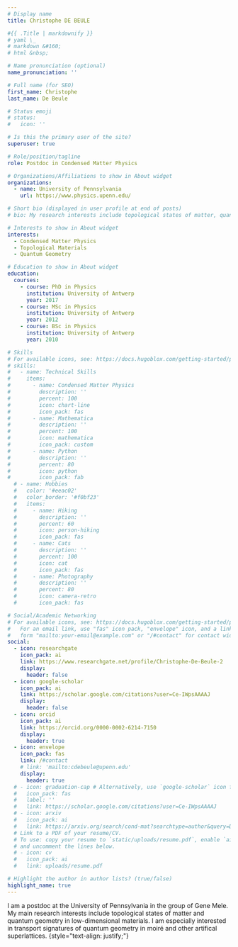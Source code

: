```yaml
---
# Display name
title: Christophe DE BEULE

#{{ .Title | markdownify }}
# yaml \_
# markdown &#160;
# html &nbsp;

# Name pronunciation (optional)
name_pronunciation: ''

# Full name (for SEO)
first_name: Christophe
last_name: De Beule

# Status emoji
# status:
#   icon: ''

# Is this the primary user of the site?
superuser: true

# Role/position/tagline
role: Postdoc in Condensed Matter Physics

# Organizations/Affiliations to show in About widget
organizations:
  - name: University of Pennsylvania
    url: https://www.physics.upenn.edu/

# Short bio (displayed in user profile at end of posts)
# bio: My research interests include topological states of matter, quantum geometry, moiré materials.

# Interests to show in About widget
interests:
  - Condensed Matter Physics
  - Topological Materials
  - Quantum Geometry

# Education to show in About widget
education:
  courses:
    - course: PhD in Physics
      institution: University of Antwerp
      year: 2017
    - course: MSc in Physics
      institution: University of Antwerp
      year: 2012
    - course: BSc in Physics
      institution: University of Antwerp
      year: 2010

# Skills
# For available icons, see: https://docs.hugoblox.com/getting-started/page-builder/#icons
# skills:
#   - name: Technical Skills
#     items:
#       - name: Condensed Matter Physics
#         description: ''
#         percent: 100
#         icon: chart-line
#         icon_pack: fas
#       - name: Mathematica
#         description: ''
#         percent: 100
#         icon: mathematica
#         icon_pack: custom
#       - name: Python
#         description: ''
#         percent: 80
#         icon: python
#         icon_pack: fab
  # - name: Hobbies
  #   color: '#eeac02'
  #   color_border: '#f0bf23'
  #   items:
  #     - name: Hiking
  #       description: ''
  #       percent: 60
  #       icon: person-hiking
  #       icon_pack: fas
  #     - name: Cats
  #       description: ''
  #       percent: 100
  #       icon: cat
  #       icon_pack: fas
  #     - name: Photography
  #       description: ''
  #       percent: 80
  #       icon: camera-retro
  #       icon_pack: fas

# Social/Academic Networking
# For available icons, see: https://docs.hugoblox.com/getting-started/page-builder/#icons
#   For an email link, use "fas" icon pack, "envelope" icon, and a link in the
#   form "mailto:your-email@example.com" or "/#contact" for contact widget.
social:
  - icon: researchgate
    icon_pack: ai
    link: https://www.researchgate.net/profile/Christophe-De-Beule-2
    display:
      header: false
  - icon: google-scholar
    icon_pack: ai
    link: https://scholar.google.com/citations?user=Ce-IWpsAAAAJ
    display:
      header: false
  - icon: orcid
    icon_pack: ai
    link: https://orcid.org/0000-0002-6214-7150
    display:
      header: true
  - icon: envelope
    icon_pack: fas
    link: /#contact
    # link: 'mailto:cdebeule@upenn.edu'
    display:
      header: true
  # - icon: graduation-cap # Alternatively, use `google-scholar` icon from `ai` icon pack
  #   icon_pack: fas
  #   label: ''
  #   link: https://scholar.google.com/citations?user=Ce-IWpsAAAAJ
  # - icon: arxiv
  #   icon_pack: ai
  #   link: https://arxiv.org/search/cond-mat?searchtype=author&query=De+Beule,+C
  # Link to a PDF of your resume/CV.
  # To use: copy your resume to `static/uploads/resume.pdf`, enable `ai` icons in `params.yaml`,
  # and uncomment the lines below.
  # - icon: cv
  #   icon_pack: ai
  #   link: uploads/resume.pdf

# Highlight the author in author lists? (true/false)
highlight_name: true
---
```


I am a postdoc at the University of Pennsylvania in the group of Gene Mele. My main research interests include topological states of matter and quantum geometry in low-dimensional materials. I am especially interested in transport signatures of quantum geometry in moiré and other artifical superlattices.
{style="text-align: justify;"}
